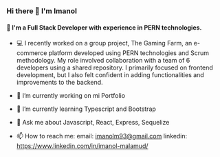 ### Hi there 👋 I'm Imanol
#### 👯 I'm a Full Stack Developer with experience in PERN technologies.

- 💻 I recently worked on a group project, The Gaming Farm, an e-commerce platform developed using PERN technologies and Scrum methodology. My role involved collaboration with a team of 6 developers using a shared repository. I primarily focused on frontend development, but I also felt confident in adding functionalities and improvements to the backend.

- 🔭 I’m currently working on mi Portfolio
- 🌱 I’m currently learning Typescript and Bootstrap
- 💬 Ask me about Javascript, React, Express, Sequelize

- 📫 How to reach me:
  email: imanolm93@gmail.com
  linkedin: https://www.linkedin.com/in/imanol-malamud/

<!--
**ImanolMalamud/ImanolMalamud** is a ✨ _special_ ✨ repository because its `README.md` (this file) appears on your GitHub profile.

Here are some ideas to get you started:

- 🔭 I’m currently working on ...
- 🌱 I’m currently learning ...
- 👯 I’m looking to collaborate on ...
- 🤔 I’m looking for help with ...
- 💬 Ask me about ...
- 📫 How to reach me: ...
- 😄 Pronouns: ...
- ⚡ Fun fact: ...
-->
